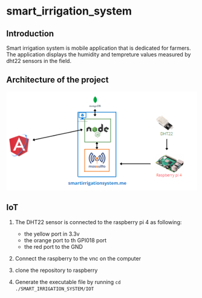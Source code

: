 # smart_irrigation_system

## Introduction
Smart irrigation system is mobile application that is dedicated for farmers. The application displays the humidity and tempreture values measured by dht22 sensors in the field.

## Architecture of the project

![This is an image](/assets/architecture.png)

## IoT

1. The DHT22 sensor is connected to the raspberry pi 4 as following:
    - the yellow port in 3.3v
    - the orange port to th GPI018 port
    - the red port to the GND

2. Connect the raspberry to the vnc on the computer

3. clone the repository to raspberry

4. Generate the executable file by running
    `cd ./SMART_IRRIGATION_SYSTEM/IOT`